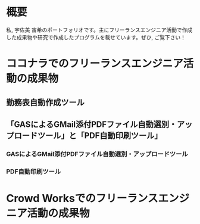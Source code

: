 # 概要
私, 宇佐美 宙希のポートフォリオです。主にフリーランスエンジニア活動で作成した成果物や研究で作成したプログラムを載せています。ぜひ, ご覧下さい！

# ココナラでのフリーランスエンジニア活動の成果物

## 勤務表自動作成ツール

## 「GASによるGMail添付PDFファイル自動選別・アップロードツール」と「PDF自動印刷ツール」

### GASによるGMail添付PDFファイル自動選別・アップロードツール

### PDF自動印刷ツール

# Crowd Worksでのフリーランスエンジニア活動の成果物

